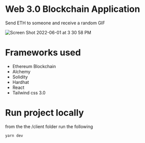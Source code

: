 # Web 3.0 Blockchain Application

Send ETH to someone and receive a random GIF

![Screen Shot 2022-06-01 at 3 30 58 PM](https://user-images.githubusercontent.com/68557040/171513280-69eaa4ac-c4f5-4d7f-ab37-e56f846d270d.png)

# Frameworks used
- Ethereum Blockchain
- Alchemy
- Solidity
- Hardhat
- React
- Tailwind css 3.0

# Run project locally
from the the /client folder run the following
```
yarn dev
```

